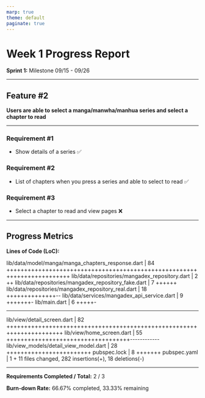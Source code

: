 ```yaml
---
marp: true
theme: default
paginate: true
---
```


# Week 1 Progress Report

**Sprint 1:** Milestone 09/15 - 09/26

---

## Feature #2

**Users are able to select a manga/manwha/manhua series and select a chapter to read**

---

### Requirement #1

- Show details of a series ✅

### Requirement #2

- List of chapters when you press a series and able to select to read ✅

### Requirement #3

- Select a chapter to read and view pages ❌

---

## Progress Metrics

**Lines of Code (LoC):**

lib/data/model/manga/manga_chapters_response.dart | 84 ++++++++++++++++++++++++++++++++++++++++++++++++++++++++++++++++++++++++
lib/data/repositories/mangadex_repository.dart | 2 ++
lib/data/repositories/mangadex_repository_fake.dart | 7 ++++++
lib/data/repositories/mangadex_repository_real.dart | 18 ++++++++++++++--
lib/data/services/mangadex_api_service.dart | 9 +++++++-
lib/main.dart | 6 +++++-

---

lib/view/detail_screen.dart | 82 ++++++++++++++++++++++++++++++++++++++++++++++++++++++++++++++++++++++
lib/view/home_screen.dart | 55 +++++++++++++++++++++++++++++++++++------------
lib/view_models/detail_view_model.dart | 28 ++++++++++++++++++++++++
pubspec.lock | 8 +++++++
pubspec.yaml | 1 +
11 files changed, 282 insertions(+), 18 deletions(-)

---

**Requirements Completed / Total:** 2 / 3

**Burn-down Rate:** 66.67% completed, 33.33% remaining
